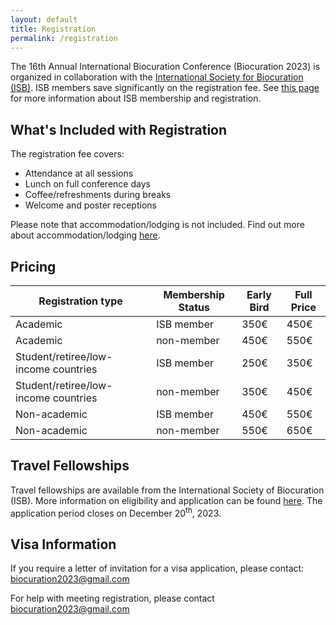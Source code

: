 ```yaml
---
layout: default
title: Registration
permalink: /registration
---
```


The 16th Annual International Biocuration Conference (Biocuration 2023) is organized in collaboration with
the [International Society for Biocuration (ISB)](https://www.biocuration.org/). ISB members save significantly on the
registration fee. See [this page](https://www.biocuration.org/membership/join-isb/) for more information about ISB
membership and
registration.

## What's Included with Registration

The registration fee covers:

- Attendance at all sessions
- Lunch on full conference days
- Coffee/refreshments during breaks
- Welcome and poster receptions

Please note that accommodation/lodging is not included. Find out more about accommodation/lodging [here](lodging).

## Pricing

| Registration type                    | Membership Status | Early Bird  | Full Price  |
|--------------------------------------|-------------------|-------------|-------------|
| Academic                             | ISB member        | 350€        | 450€        |
| Academic                             | non-member        | 450€        | 550€        |
| Student/retiree/low-income countries | ISB member        | 250€        | 350€        |
| Student/retiree/low-income countries | non-member        | 350€        | 450€        |
| Non-academic                         | ISB member        | 450€        | 550€        |
| Non-academic                         | non-member        | 550€        | 650€        |

## Travel Fellowships

Travel fellowships are available from the International Society of Biocuration (ISB).
More information on eligibility and application can be found [here](https://www.biocuration.org/travel-fellowship).
The application period closes on December 20<sup>th</sup>, 2023.

## Visa Information

If you require a letter of invitation for a visa application, please
contact: [biocuration2023@gmail.com](mailto:biocuration2023@gmail.com)

For help with meeting registration, please contact [biocuration2023@gmail.com](mailto:biocuration2023@gmail.com)
